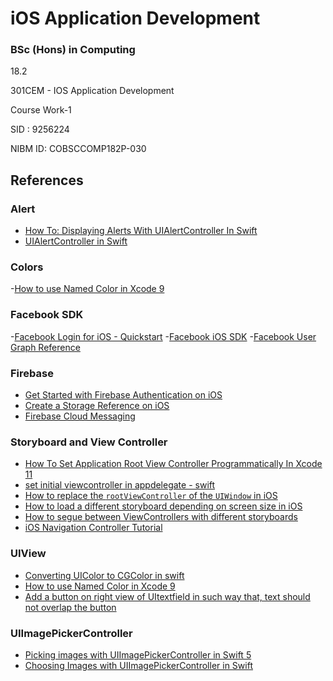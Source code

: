 # iOS Application Development

### BSc (Hons) in Computing
18.2

301CEM - IOS Application Development

Course Work-1

SID : 9256224

NIBM ID: COBSCCOMP182P-030

## References
### Alert
- [How To: Displaying Alerts With UIAlertController In Swift](https://learnappmaking.com/uialertcontroller-alerts-swift-how-to/)
- [UIAlertController in Swift](https://medium.com/swift-india/uialertcontroller-in-swift-22f3c5b1dd68)

### Colors
-[How to use Named Color in Xcode 9](https://medium.com/bobo-shone/how-to-use-named-color-in-xcode-9-d7149d270a16)

### Facebook SDK
-[Facebook Login for iOS - Quickstart](https://developers.facebook.com/docs/facebook-login/ios)
-[Facebook iOS SDK](https://github.com/facebook/facebook-ios-sdk)
-[Facebook User Graph Reference](https://developers.facebook.com/docs/graph-api/reference/user/)

### Firebase
- [Get Started with Firebase Authentication on iOS](https://firebase.google.com/docs/auth/ios/start)
- [Create a Storage Reference on iOS](https://firebase.google.com/docs/storage/ios/create-reference)
- [Firebase Cloud Messaging](https://firebase.google.com/docs/cloud-messaging)

### Storyboard and View Controller
- [How To Set Application Root View Controller Programmatically In Xcode 11](https://www.dev2qa.com/how-to-set-application-root-view-controller-programmatically-in-xcode-11/)
- [set initial viewcontroller in appdelegate - swift](https://stackoverflow.com/questions/26753925/set-initial-viewcontroller-in-appdelegate-swift)
- [How to replace the `rootViewController` of the `UIWindow` in iOS](https://qnoid.com/2019/02/15/How_to_replace_the_-rootViewController-_of_the_-UIWindow-_in_iOS.html)
- [How to load a different storyboard depending on screen size in iOS](https://pinkstone.co.uk/how-to-load-a-different-storyboard-depending-on-screen-size-in-ios/)
- [How to segue between ViewControllers with different storyboards](https://medium.com/@wilson.balderrama/how-to-segue-between-storyboards-86c582f976f7)
- [iOS Navigation Controller Tutorial](https://www.youtube.com/watch?v=unaf817uNtQ)

### UIView
- [Converting UIColor to CGColor in swift](https://stackoverflow.com/questions/27821785/converting-uicolor-to-cgcolor-in-swift)
- [How to use Named Color in Xcode 9](https://medium.com/bobo-shone/how-to-use-named-color-in-xcode-9-d7149d270a16)
- [Add a button on right view of UItextfield in such way that, text should not overlap the button](https://stackoverflow.com/questions/42082339/add-a-button-on-right-view-of-uitextfield-in-such-way-that-text-should-not-over)

### UIImagePickerController
- [Picking images with UIImagePickerController in Swift 5](https://theswiftdev.com/picking-images-with-uiimagepickercontroller-in-swift-5/)
- [Choosing Images with UIImagePickerController in Swift
](https://www.codingexplorer.com/choosing-images-with-uiimagepickercontroller-in-swift/)





